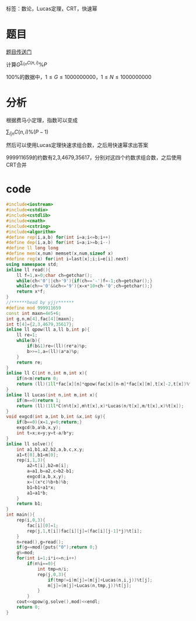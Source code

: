 ﻿标签：数论，Lucas定理，CRT，快速幂

# 题目

[题目传送门](https://www.luogu.org/problemnew/show/P2480)

计算$G^{\sum_{i|n} C(n,i)} \% P$

$100\%$的数据中，$1\leq G\leq 1000000000，1\leq N \leq 1000000000$

# 分析

根据费马小定理，指数可以变成

$\sum_{i|n} C(n,i)\%(P-1)$

然后可以使用Lucas定理快速求组合数，之后用快速幂求出答案

999911659的约数有2,3,4679,35617，分别对这四个约数求组合数，之后使用CRT合并

# code
```cpp
#include<iostream>
#include<cstdio>
#include<cstdlib>
#include<cmath>
#include<cstring>
#include<algorithm>
#define rep(i,a,b) for(int i=a;i<=b;i++)
#define dep(i,a,b) for(int i=a;i>=b;i--)
#define ll long long
#define mem(x,num) memset(x,num,sizeof x)
#define reg(x) for(int i=last[x];i;i=e[i].next)
using namespace std;
inline ll read(){
	ll f=1,x=0;char ch=getchar();
	while(ch<'0'||ch>'9'){if(ch=='-')f=-1;ch=getchar();}
	while(ch>='0'&&ch<='9'){x=x*10+ch-'0';ch=getchar();}
	return x*f;
}
//******head by yjjr******
#define mod 999911659
const int maxn=4e5+6;
int g,n,m[4],fac[4][maxn];
int t[4]={2,3,4679,35617};
inline ll qpow(ll a,ll b,int p){
	ll re=1;
	while(b){
		if(b&1)re=(ll)(re*a)%p;
		b>>=1,a=(ll)(a*a)%p;
	}
	return re;
}
inline ll C(int n,int m,int x){
	if(n<m)return 0;
	return (ll)(1ll*fac[x][n]*qpow(fac[x][n-m]*fac[x][m],t[x]-2,t[x])%t[x]);
}
inline ll Lucas(int n,int m,int x){
	if(m==0)return 1;
	return (ll)(1ll*C(n%t[x],m%t[x],x)*Lucas(n/t[x],m/t[x],x)%t[x]);
}
void exgcd(int a,int b,int &x,int &y){
	if(b==0){x=1,y=0;return;}
	exgcd(b,a%b,x,y);
	int t=x;x=y;y=t-a/b*y;
}
inline ll solve(){
	int a1,b1,a2,b2,a,b,c,x,y;
	a1=t[0],b1=m[0];
	rep(i,1,3){
		a2=t[i],b2=m[i];
		a=a1,b=a2,c=b2-b1;
		exgcd(a,b,x,y);
		x=((x*c)%b+b)%b;
		b1=b1+a1*x;
		a1=a1*b;
	}
	return b1;
}
int main(){
	rep(i,0,3){
		fac[i][0]=1;
		rep(j,1,t[i])fac[i][j]=(fac[i][j-1]*j)%t[i];
	}
	n=read(),g=read();
	if(g==mod){puts("0");return 0;}
	g%=mod;
	for(int i=1;i*i<=n;i++) 
		if(n%i==0){
			int tmp=n/i;
			rep(j,0,3){
				if(tmp!=i)m[j]=(m[j]+Lucas(n,i,j))%t[j];
				m[j]=(m[j]+Lucas(n,tmp,j))%t[j];
			}
		}
	cout<<qpow(g,solve(),mod)<<endl;
	return 0;
}
```
